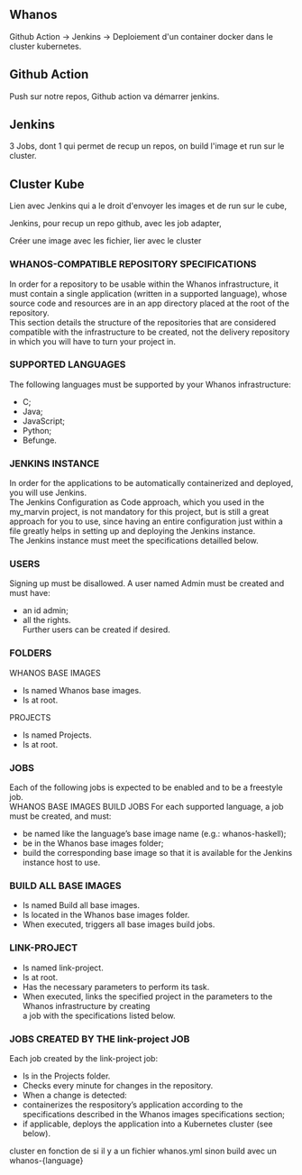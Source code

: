 ## Whanos

Github Action -> Jenkins -> Deploiement d'un container docker dans le cluster kubernetes.

## Github Action
Push sur notre repos, Github action va démarrer jenkins.

## Jenkins
3 Jobs, dont 1 qui permet de recup un repos, on build l'image et run sur le cluster.

## Cluster Kube
Lien avec Jenkins qui a le droit d'envoyer les images et de run sur le cube,

Jenkins, pour recup un repo github, avec les job adapter,

Créer une image avec les fichier, lier avec le cluster

### WHANOS-COMPATIBLE REPOSITORY SPECIFICATIONS
In order for a repository to be usable within the Whanos infrastructure, it must contain a single application (written in a supported language), whose source code and resources are in an app directory placed at the root of the repository.<br/>
This section details the structure of the repositories that are considered compatible with the infrastructure to be created, not the delivery repository in which you will have to turn your project in.<br/>

### SUPPORTED LANGUAGES
The following languages must be supported by your Whanos infrastructure:
  - C;<br/>
  - Java;<br/>
  - JavaScript;<br/>
  - Python;<br/>
  - Befunge.<br/>

### JENKINS INSTANCE
In order for the applications to be automatically containerized and deployed, you will use Jenkins.<br/>
The Jenkins Configuration as Code approach, which you used in the my_marvin project, is not mandatory for this project, but is still a great approach for you to use, since having an entire configuration just within a file greatly helps in setting up and deploying the Jenkins instance.<br/>
The Jenkins instance must meet the specifications detailled below.<br/>

### USERS
Signing up must be disallowed.
A user named Admin must be created and must have:
  - an id admin;<br/>
  - all the rights.<br/>
Further users can be created if desired.

### FOLDERS
WHANOS BASE IMAGES
  - Is named Whanos base images.<br/>
  - Is at root.<br/>

PROJECTS
  - Is named Projects.<br/>
  - Is at root.<br/>

### JOBS
Each of the following jobs is expected to be enabled and to be a freestyle job.<br/>
WHANOS BASE IMAGES BUILD JOBS
For each supported language, a job must be created, and must:<br/>
  - be named like the language’s base image name (e.g.: whanos-haskell);<br/>
  - be in the Whanos base images folder;<br/>
  - build the corresponding base image so that it is available for the Jenkins instance host to use.<br/>

### BUILD ALL BASE IMAGES
  - Is named Build all base images.<br/>
  - Is located in the Whanos base images folder.<br/>
  - When executed, triggers all base images build jobs.<br/>

### LINK-PROJECT
- Is named link-project.<br/>
- Is at root.<br/>
- Has the necessary parameters to perform its task.<br/>
- When executed, links the specified project in the parameters to the Whanos infrastructure by creating<br/>
a job with the specifications listed below.<br/>

### JOBS CREATED BY THE link-project JOB
Each job created by the link-project job:<br/>
  - Is in the Projects folder.<br/>
  - Checks every minute for changes in the repository.<br/>
  - When a change is detected:<br/>
  - containerizes the respository’s application according to the specifications described in the Whanos images specifications section;<br/>
  - if applicable, deploys the application into a Kubernetes cluster (see below).<br/>


cluster en fonction de si il y a un fichier whanos.yml sinon build avec un whanos-{language}